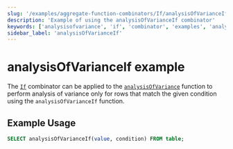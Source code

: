 ```yaml
---
slug: '/examples/aggregate-function-combinators/If/analysisOfVarianceIf'
description: 'Example of using the analysisOfVarianceIf combinator'
keywords: ['analysisofvariance', 'if', 'combinator', 'examples', 'analysisOfVarianceIf']
sidebar_label: 'analysisOfVarianceIf'
---
```


# analysisOfVarianceIf example

The [`If`](/sql-reference/aggregate-functions/combinators#-if) combinator can be applied to the [`analysisOfVariance`](/sql-reference/aggregate-functions/reference/analysis_of_variance) function to perform analysis of variance only for rows that match the given condition using the `analysisOfVarianceIf` function.

## Example Usage

```sql
SELECT analysisOfVarianceIf(value, condition) FROM table;
``` 